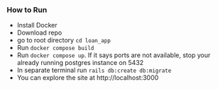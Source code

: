 ### How to Run
- Install Docker
- Download repo
- go to root directory ```cd loan_app```
- Run ```docker compose build```
- Run ```docker compose up```. If it says ports are not available, stop your already running postgres instance on 5432
- In separate terminal run ```rails db:create db:migrate```
- You can explore the site at http://localhost:3000